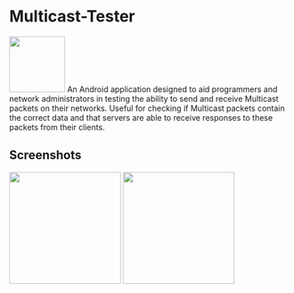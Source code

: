 # Multicast-Tester

<img src="http://i.imgur.com/ORNyYPx.png" width=100/> An Android application designed to aid programmers and network administrators in testing the ability to send and receive Multicast packets on their networks. Useful for checking if Multicast packets contain the correct data and that servers are able to receive responses to these packets from their clients.

## Screenshots
<img src="https://user-images.githubusercontent.com/8848080/236605791-5001f442-5f9c-496c-ba85-332b07f53550.jpg" width="200" /> <img src="https://user-images.githubusercontent.com/8848080/236605794-8c4e4e77-fe17-4434-ab8c-a65fed3284af.jpg" width="200" />
